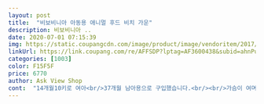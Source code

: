 ```yaml
---
layout: post 
title:  "비보비니아 아동용 애니멀 후드 비치 가운" 
description: 비보비니아 ..
date: 2020-07-01 07:15:39 
img: https://static.coupangcdn.com/image/product/image/vendoritem/2017/05/31/3009603444/d98a5e5e-ea27-4cd6-b61f-2812a693fe2f.jpg 
linkUrl: https://link.coupang.com/re/AFFSDP?lptag=AF3600438&subid=ahnPublicAsk&pageKey=1644459&itemId=7167166&vendorItemId=3009603444&traceid=V0-113-16d329c994425da6 
categories: [1003] 
color: F15F5F 
price: 6770 
author: Ask View Shop 
cont:  "14개월10키로 여아<br/>37개월 남아용으로 구입했습니다.<br/><br/>가슴이 여며지지 않으니, 오돌오돌 떨더라구요.<br/><br/>그냥 동물모양의 모자인줄 알았는데 씌워보니 캡모자처럼 챙이있어서 햇빛을 가려주더라구요 캡부분의 타올이 두께가있어서 흐물흐물거리지않고 나름 각을 잡아줄정도의 힘이있어서 햇빛으로부터 보호받을수있다는점이 너무 맘에들었어요 그냥 귀여운 동물모양의 모자인줄 알았는데 착용해보고 너무 맘에들었답니다<br/>그래서 가운형식으로 된걸로 사줘야지 했는데 앞트여있는 가운보다는 위로 입는가운이 입고벗기도 편할듯해서 구입했습니다.<br/><br/>그렇지만 걱정했던것과 달리 길이면에서는 걸어다닐때 밟힐정도의 위험한 길이는 아니고 거의 온몸을 가릴정도의 길이여서 딱 좋았던거같아요<br/>그리고 가장 좋았던 부분은 바로 캡 부분이였어요<br/>그리고 아이가 아직 어려서인지 작은몸에 입히니 목 부위가 꽤 많이파인것같은 느낌이랄까? 휑 해서 거의 가슴팍까지 보일랑말랑 하는정도라서 바람이불면 좀 춥겠다는 느낌은 있어요<br/>다됐고... <br/>이러나저러나.<br/>.<br/>ㅣ진짜너무귀여워요ㅜㅜㅋㅋ<br/>단! 얼마전 초코우유먹고 흘렸는데 몇일 후 세탁하는바람에 얼룩이져버렸어요.<br/>.<br/>속상.<br/>.<br/> ㅠㅠ 음료먹다 흘리면 바로 애벌빨래하셔야해요<br/>돈을 더주고, 물기도잘닦이는 좋은 가운을 찾아볼까했으나,<br/>되려 사용하기에는 아주좋았습니다.<br/><br/>목욕후 가운으로도 참 좋을것같아요^^<br/>무엇보다 머리로 빼게생겨서 안벗겨지고<br/>물기닦는용도보다는.<br/>.<br/>  휴가가서 추울때 걸치는정도로 사용하심 되겠네요.<br/><br/>물에 담궈뒀다 세탁돌렸습니다.<br/><br/>물을닦으면 물을머금은 수건이될텐데 그게 어린아이가 걸칠 가운역할을해줄까요  ,  ㅜ<br/>배송왔는데 딸내미가 떡하니올라가있네요<br/> -,.<br/><br/>사이즈가 크나,  그덕에 아이를 더감싸서 좋았어요<br/>사이즈걱정이 살짝있었는데<br/>세탁하기전에 아이 입혀보니 수건보풀 많이 떨어지길래.<br/><br/>소재 괜찮습니다.<br/> 수건재질이구요 얇습니다.<br/><br/>수건 질은.<br/>.<br/>  쉽게말해 찜질방가면 나눠주는 수건같아요<br/>수건재질이면 여러번 세탁해야 수건먼지가 없어질듯하네요.<br/><br/>수영장에 많은아이들이 디자인만다른 이 가운을걸치고있더군요 <br/>스파나 수영장갈때 지금까지 모자만달린 타올을 이용했었는데요.<br/><br/>아이 팔이 다 가려지는 크기가 아니라서, 작은사이즈 큰사이즈 나눠서 판매하시면 좋았을텐데 했습니다.<br/><br/>아이가 둘이다보니 워터파크에 자주가게될거같아 둘째에게 입힐 비치타올을 찾던중 너무 귀여운 동물모양 캡의 비치타올이있어서 구입하게되었어요!<br/>아이가 수영후 휴식때 타올로 살짝닦고 가운입으면 좋을꺼같아요.<br/><br/>역시나  배송은빨랐구요<br/>역시나 제아이한텐  큰편인데,<br/>오히려 얇아좋습니나.<br/> 두꺼우면 잘안마르기도 하고 무겁잖아요.<br/><br/>이가운을 요긴하게잘쓰고왔어요<br/>이번여행때 쓰려고 구입했는데.<br/> 제품도 좋고, 만족스럽습니다.<br/><br/>일단 촉감면에서는 아무래도 한번 빨고나서 입혀야하는지라 엄청나게 부드러운걸 기대하면 안될것같아요<br/>저는 살짝 더 컸으면하는 아쉬움이 있네요.<br/><br/>저렴한금액에 비해 너무괜찮아서 딸있는 친구에게도 하나선물해주었더니 목욕후 가운으로 넘 잘쓰고있다하네요<br/>좋은수건 하나 더있었는데 그걸로 물기닦고 아이덮고있었는데 무겁고축축하고 ,  어려워서<br/>착용샷은 만14개월 아이에게 입힌모습이에요!<br/>추워서요 ㅜㅜ<br/>추천해요!!<br/>캐릭터 이쁘구요.<br/><br/>하지만 내복처럼 하루종일 입히는것이 아니기에 이정도 금액에 이정도퀄리티라면 만족할 정도에요<br/>" 
---
```

